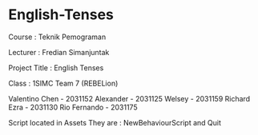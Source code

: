 # English-Tenses

Course : Teknik Pemograman 

Lecturer : Fredian Simanjuntak 

Project Title : English Tenses

Class : 1SIMC Team 7 (REBELion)

Valentino Chen - 2031152 
Alexander - 2031125 
Welsey - 2031159 
Richard Ezra - 2031130
Rio Fernando - 2031175

Script located in Assets
They are : NewBehaviourScript and Quit
